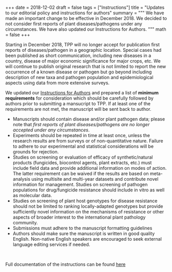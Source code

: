 +++
date = 2018-12-02
draft = false
tags = ["Instructions"]
title = "Updates to our editorial policy and instructions for authors"
summary = """
We have made an important change to be effective in December 2018. We decided to not consider first reports of plant diseases/pathogens under any circumstances. We have also updated our Instructions for Authors. 
"""
math = false
+++ 

Starting in December 2018, TPP will no longer accept for publication first reports of diseases/pathogen in a geographic location. Special cases had been published as short communication, including new diseases in a country, disease of major economic significance for major crops, etc. We will continue to publish original research that is not limited to report the new occurrence of a known disease or pathogen but go beyond including description of new taxa and pathogen population and epidemiological aspects using data from more extensive surveys.

We updated our [Instructions for Authors](/instructions) and prepared a list of **minimum requirements** for consideration which should be carefully followed by authors prior to submitting a mansucript to TPP. If at least one of the requirements are not met, the manuscript will be sent back to author. 

<ul>

<li>Manuscripts should contain disease and/or plant pathogen data; please note that <i>first reports of plant diseases/pathogens are no longer accepted under any circumstances</I>.<br>

<li>Experiments should be repeated in time at least once, unless the research results are from surveys or of non-quantitative nature. Failure to adhere to our experimental and statistical considerations will be grounds for rejection.<br>

<li>Studies on screening or evaluation of efficacy of synthetic/natural products (fungicides, biocontrol agents, plant extracts, etc.) must include field data and provide additional information on modes of action. The latter requirement can be waived if the results are based on meta-analysis using multisite and multi-year datasets and contribute novel information for management. Studies on screening of pathogen populations for drug/fungicide resistance should include in vitro as well as molecular data.<br>

<li>Studies on screening of plant host genotypes for disease resistance should not be limited to ranking locally-adapted genotypes but provide sufficiently novel information on the mechanisms of resistance or other aspects of broader interest to the international plant pathology community.<br>

<li>Submissions must adhere to the manuscript formatting guidelines 

<li>Authors should make sure the manuscript is written in good quality English. Non-native English speakers are encouraged to seek external language editing services if needed. </li></ul>

<br>

Full documentation of the instructions can be found [here](/instructions/)









